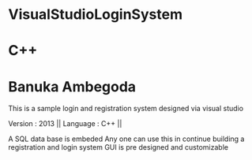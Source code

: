 # VisualStudioLoginSystem
# C++
# Banuka Ambegoda

This is a sample login and registration system designed via visual studio

Version : 2013 ||
Language : C++ ||

A SQL data base is embeded
Any one can use this in continue building a registration and login system
GUI is pre designed and customizable
